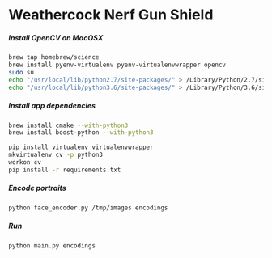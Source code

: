 # Weathercock Nerf Gun Shield


##### Install OpenCV on MacOSX

```sh
brew tap homebrew/science
brew install pyenv-virtualenv pyenv-virtualenvwrapper opencv
sudo su
echo "/usr/local/lib/python2.7/site-packages/" > /Library/Python/2.7/site-packages/opencv.pth
echo "/usr/local/lib/python3.6/site-packages/" > /Library/Python/3.6/site-packages/opencv.pth
```


##### Install app dependencies

```sh
brew install cmake --with-python3
brew install boost-python --with-python3

pip install virtualenv virtualenvwrapper
mkvirtualenv cv -p python3
workon cv
pip install -r requirements.txt
```


##### Encode portraits

```sh
python face_encoder.py /tmp/images encodings
```


##### Run

```sh
python main.py encodings
```
